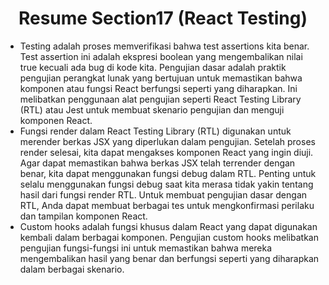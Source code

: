 <h1 align = "center"><b>Resume Section17 (React Testing)</b></h1>

<ul>
    <li>Testing adalah proses memverifikasi bahwa test assertions kita benar. Test assertion ini adalah ekspresi boolean yang mengembalikan nilai true kecuali ada bug di kode kita. Pengujian dasar adalah praktik pengujian perangkat lunak yang bertujuan untuk memastikan bahwa komponen atau fungsi React berfungsi seperti yang diharapkan. Ini melibatkan penggunaan alat pengujian seperti React Testing Library (RTL) atau Jest untuk membuat skenario pengujian dan menguji komponen React.</li>
    <li>Fungsi render dalam React Testing Library (RTL) digunakan untuk merender berkas JSX yang diperlukan dalam pengujian. Setelah proses render selesai, kita dapat mengakses komponen React yang ingin diuji. Agar dapat memastikan bahwa berkas JSX telah terrender dengan benar, kita dapat menggunakan fungsi debug dalam RTL. Penting untuk selalu menggunakan fungsi debug saat kita merasa tidak yakin tentang hasil dari fungsi render RTL. Untuk membuat pengujian dasar dengan RTL, Anda dapat membuat berbagai tes untuk mengkonfirmasi perilaku dan tampilan komponen React.</li>
    <li>Custom hooks adalah fungsi khusus dalam React yang dapat digunakan kembali dalam berbagai komponen. Pengujian custom hooks melibatkan pengujian fungsi-fungsi ini untuk memastikan bahwa mereka mengembalikan hasil yang benar dan berfungsi seperti yang diharapkan dalam berbagai skenario.</li>
</ul>